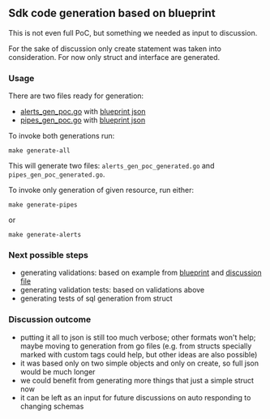 ## Sdk code generation based on blueprint

This is not even full PoC, but something we needed as input to discussion.

For the sake of discussion only create statement was taken into consideration. For now only struct and interface are generated.

### Usage

There are two files ready for generation:
- [alerts_gen_poc.go](../alerts_gen_poc.go) with [blueprint json](blueprints/alert.json)
- [pipes_gen_poc.go](../pipes_gen_poc.go) with [blueprint json](blueprints/pipe.json)

To invoke both generations run:
```shell
make generate-all
```
This will generate two files: `alerts_gen_poc_generated.go` and `pipes_gen_poc_generated.go`.

To invoke only generation of given resource, run either:
```shell
make generate-pipes
```
or
```shell
make generate-alerts
```

### Next possible steps
- generating validations: based on example from [blueprint](blueprints/alert_proposals.json) and [discussion file](../alerts_discussion.go)
- generating validation tests: based on validations above
- generating tests of sql generation from struct

### Discussion outcome
- putting it all to json is still too much verbose; other formats won't help; maybe moving to generation from go files (e.g. from structs specially marked with custom tags could help, but other ideas are also possible)
- it was based only on two simple objects and only on create, so full json would be much longer
- we could benefit from generating more things that just a simple struct now
- it can be left as an input for future discussions on auto responding to changing schemas
